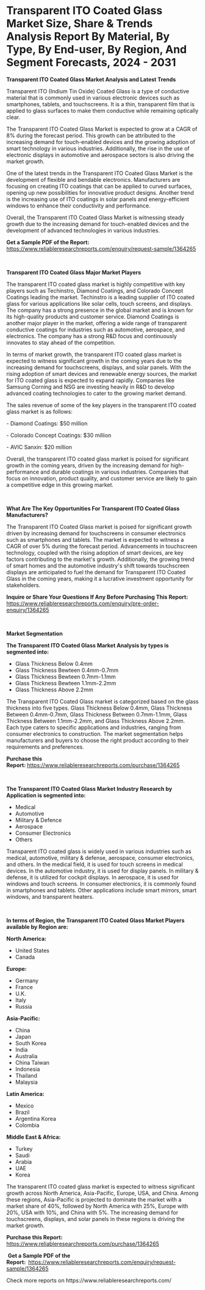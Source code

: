<p><h1>Transparent ITO Coated Glass Market Size, Share & Trends Analysis Report By Material, By Type, By End-user, By Region, And Segment Forecasts, 2024 - 2031</h1></p><p><strong>Transparent ITO Coated Glass Market Analysis and Latest Trends</strong></p>
<p><p>Transparent ITO (Indium Tin Oxide) Coated Glass is a type of conductive material that is commonly used in various electronic devices such as smartphones, tablets, and touchscreens. It is a thin, transparent film that is applied to glass surfaces to make them conductive while remaining optically clear.</p><p>The Transparent ITO Coated Glass Market is expected to grow at a CAGR of 8% during the forecast period. This growth can be attributed to the increasing demand for touch-enabled devices and the growing adoption of smart technology in various industries. Additionally, the rise in the use of electronic displays in automotive and aerospace sectors is also driving the market growth.</p><p>One of the latest trends in the Transparent ITO Coated Glass Market is the development of flexible and bendable electronics. Manufacturers are focusing on creating ITO coatings that can be applied to curved surfaces, opening up new possibilities for innovative product designs. Another trend is the increasing use of ITO coatings in solar panels and energy-efficient windows to enhance their conductivity and performance.</p><p>Overall, the Transparent ITO Coated Glass Market is witnessing steady growth due to the increasing demand for touch-enabled devices and the development of advanced technologies in various industries.</p></p>
<p><strong>Get a Sample PDF of the Report:&nbsp;</strong> <a href="https://www.reliableresearchreports.com/enquiry/request-sample/1364265">https://www.reliableresearchreports.com/enquiry/request-sample/1364265</a></p>
<p>&nbsp;</p>
<p><strong>Transparent ITO Coated Glass Major Market Players</strong></p>
<p><p>The transparent ITO coated glass market is highly competitive with key players such as Techinstro, Diamond Coatings, and Colorado Concept Coatings leading the market. Techinstro is a leading supplier of ITO coated glass for various applications like solar cells, touch screens, and displays. The company has a strong presence in the global market and is known for its high-quality products and customer service. Diamond Coatings is another major player in the market, offering a wide range of transparent conductive coatings for industries such as automotive, aerospace, and electronics. The company has a strong R&D focus and continuously innovates to stay ahead of the competition.</p><p>In terms of market growth, the transparent ITO coated glass market is expected to witness significant growth in the coming years due to the increasing demand for touchscreens, displays, and solar panels. With the rising adoption of smart devices and renewable energy sources, the market for ITO coated glass is expected to expand rapidly. Companies like Samsung Corning and NSG are investing heavily in R&D to develop advanced coating technologies to cater to the growing market demand.</p><p>The sales revenue of some of the key players in the transparent ITO coated glass market is as follows:</p><p>- Diamond Coatings: $50 million</p><p>- Colorado Concept Coatings: $30 million</p><p>- AVIC Sanxin: $20 million</p><p>Overall, the transparent ITO coated glass market is poised for significant growth in the coming years, driven by the increasing demand for high-performance and durable coatings in various industries. Companies that focus on innovation, product quality, and customer service are likely to gain a competitive edge in this growing market.</p></p>
<p>&nbsp;</p>
<p><strong>What Are The Key Opportunities For Transparent ITO Coated Glass Manufacturers?</strong></p>
<p><p>The Transparent ITO Coated Glass market is poised for significant growth driven by increasing demand for touchscreens in consumer electronics such as smartphones and tablets. The market is expected to witness a CAGR of over 5% during the forecast period. Advancements in touchscreen technology, coupled with the rising adoption of smart devices, are key factors contributing to the market's growth. Additionally, the growing trend of smart homes and the automotive industry's shift towards touchscreen displays are anticipated to fuel the demand for Transparent ITO Coated Glass in the coming years, making it a lucrative investment opportunity for stakeholders.</p></p>
<p><strong>Inquire or Share Your Questions If Any Before Purchasing This Report:</strong> <a href="https://www.reliableresearchreports.com/enquiry/pre-order-enquiry/1364265">https://www.reliableresearchreports.com/enquiry/pre-order-enquiry/1364265</a></p>
<p>&nbsp;</p>
<p><strong>Market Segmentation</strong></p>
<p><strong>The Transparent ITO Coated Glass Market Analysis by types is segmented into:</strong></p>
<p><ul><li>Glass Thickness Below 0.4mm</li><li>Glass Thickness Bewteen 0.4mm-0.7mm</li><li>Glass Thickness Bewteen 0.7mm-1.1mm</li><li>Glass Thickness Bewteen 1.1mm-2.2mm</li><li>Glass Thickness Above 2.2mm</li></ul></p>
<p><p>The Transparent ITO Coated Glass market is categorized based on the glass thickness into five types. Glass Thickness Below 0.4mm, Glass Thickness Between 0.4mm-0.7mm, Glass Thickness Between 0.7mm-1.1mm, Glass Thickness Between 1.1mm-2.2mm, and Glass Thickness Above 2.2mm. Each type caters to specific applications and industries, ranging from consumer electronics to construction. The market segmentation helps manufacturers and buyers to choose the right product according to their requirements and preferences.</p></p>
<p><strong>Purchase this Report:&nbsp;</strong><a href="https://www.reliableresearchreports.com/purchase/1364265">https://www.reliableresearchreports.com/purchase/1364265</a></p>
<p>&nbsp;</p>
<p><strong>The Transparent ITO Coated Glass Market Industry Research by Application is segmented into:</strong></p>
<p><ul><li>Medical</li><li>Automotive</li><li>Military & Defence</li><li>Aerospace</li><li>Consumer Electronics</li><li>Others</li></ul></p>
<p><p>Transparent ITO coated glass is widely used in various industries such as medical, automotive, military & defense, aerospace, consumer electronics, and others. In the medical field, it is used for touch screens in medical devices. In the automotive industry, it is used for display panels. In military & defense, it is utilized for cockpit displays. In aerospace, it is used for windows and touch screens. In consumer electronics, it is commonly found in smartphones and tablets. Other applications include smart mirrors, smart windows, and transparent heaters.</p></p>
<p>&nbsp;</p>
<p><strong>In terms of Region, the Transparent ITO Coated Glass Market Players available by Region are:</strong></p>
<p>
    <p> <strong> North America: </strong>
        <ul>
            <li>United States</li>
            <li>Canada</li>
        </ul>
        </p> 
    <p> <strong> Europe: </strong>
        <ul>
            <li>Germany</li>
            <li>France</li>
            <li>U.K.</li>
            <li>Italy</li>
            <li>Russia</li>
        </ul>
        </p> 
    <p> <strong> Asia-Pacific: </strong>
        <ul>
            <li>China</li>
            <li>Japan</li>
            <li>South Korea</li>
            <li>India</li>
            <li>Australia</li>
            <li>China Taiwan</li>
            <li>Indonesia</li>
            <li>Thailand</li>
            <li>Malaysia</li>
        </ul>
        </p> 
    <p> <strong> Latin America: </strong>
        <ul>
            <li>Mexico</li>
            <li>Brazil</li>
            <li>Argentina Korea</li>
            <li>Colombia</li>
        </ul>
        </p> 
    <p> <strong> Middle East & Africa: </strong>
        <ul>
            <li>Turkey</li>
            <li>Saudi</li>
            <li>Arabia</li>
            <li>UAE</li>
            <li>Korea</li>
        </ul>
    </p>
    </p>
<p><p>The transparent ITO coated glass market is expected to witness significant growth across North America, Asia-Pacific, Europe, USA, and China. Among these regions, Asia-Pacific is projected to dominate the market with a market share of 40%, followed by North America with 25%, Europe with 20%, USA with 10%, and China with 5%. The increasing demand for touchscreens, displays, and solar panels in these regions is driving the market growth.</p></p>
<p><strong>Purchase this Report: </strong><a href="https://www.reliableresearchreports.com/purchase/1364265">https://www.reliableresearchreports.com/purchase/1364265</a></p>
<p>&nbsp;<strong>Get a Sample PDF of the Report:&nbsp;&nbsp;</strong><a href="https://www.reliableresearchreports.com/enquiry/request-sample/1364265">https://www.reliableresearchreports.com/enquiry/request-sample/1364265</a></p>
<p><strong></strong></p>
<p>Check more reports on https://www.reliableresearchreports.com/</p>